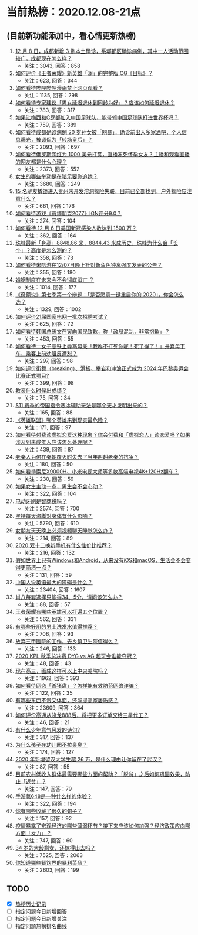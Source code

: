 # 当前热榜：2020.12.08-21点
## (目前新功能添加中，看心情更新热榜)
1. [12 月 8 日，成都新增 3 例本土确诊，系郫都区确诊病例，其中一人活动范围较广，成都现在怎么样？](https://www.zhihu.com/question/433711159)
    * 关注：3043, 回答：858
2. [如何评价《王者荣耀》新英雄「澜」的完整版 CG《目标》？](https://www.zhihu.com/question/433845128)
    * 关注：623, 回答：344
3. [如何看待哔哩哔哩漫画禁止网页观看？](https://www.zhihu.com/question/433772324)
    * 关注：1135, 回答：298
4. [如何看待专家建议「男女延迟退休到同龄为好」？应该如何延迟退休？](https://www.zhihu.com/question/433681374)
    * 关注：783, 回答：317
5. [如果让梅西和C罗都加入中国足球队，能带领中国足球队打进世界杯吗？](https://www.zhihu.com/question/357940746)
    * 关注：759, 回答：389
6. [如何看待成都确诊病例 20 岁孙女被「网暴」，确诊前出入多家酒吧，个人信息曝光，被调侃为「转场皇后」？](https://www.zhihu.com/question/433875675)
    * 关注：2093, 回答：697
7. [如何看待俄罗斯网红为 1000 美元打赏，直播冻死怀孕女友？主播和观看直播的网友都是什么心理？](https://www.zhihu.com/question/433693972)
    * 关注：2373, 回答：552
8. [女生的哪些举动是在暗示要你追她？](https://www.zhihu.com/question/59024006)
    * 关注：3680, 回答：249
9. [15 名驴友撬锁进入贵州未开发溶洞探险失联，目前已全部找到，户外探险应注意什么？](https://www.zhihu.com/question/433750186)
    * 关注：661, 回答：176
10. [如何看待游戏《赛博朋克2077》IGN评分9.0？](https://www.zhihu.com/question/433826856)
    * 关注：274, 回答：104
11. [如何看待 12 月 6 日美国新冠感染人数达到 1500 万？](https://www.zhihu.com/question/433558420)
    * 关注：362, 回答：164
12. [珠峰最新「身高」8848.86 米，8844.43 米成历史，珠峰为什么会「长个」？高度是怎么测的？](https://www.zhihu.com/question/433728667)
    * 关注：358, 回答：73
13. [如何看待米哈游在12/07日晚上针对新角色钟离强度发表的公告？](https://www.zhihu.com/question/433818130)
    * 关注：355, 回答：180
14. [婚姻制度在未来会不会彻底消亡 ？](https://www.zhihu.com/question/366945849)
    * 关注：1014, 回答：177
15. [《奇葩说》第七季第一个辩题：「是否愿意一键重启你的 2020」，你会怎么选？](https://www.zhihu.com/question/433880332)
    * 关注：1329, 回答：1002
16. [如何评价21届国家电网一批次招聘考试？](https://www.zhihu.com/question/433709160)
    * 关注：625, 回答：72
17. [如何看待韩国总统文在寅向国民致歉，称「政局混乱，非常抱歉」？](https://www.zhihu.com/question/433756369)
    * 关注：453, 回答：55
18. [如何看待一女子高铁上辱骂母亲「我咋不打死你呢！死了得了！」并弃母下车，乘客上前劝阻反遭怼？](https://www.zhihu.com/question/433852772)
    * 关注：297, 回答：98
19. [如何评价街舞（breaking）、滑板、攀岩和冲浪正式成为 2024 年巴黎奥运会比赛正式项目?](https://www.zhihu.com/question/433842940)
    * 关注：399, 回答：98
20. [教资什么时候出成绩？](https://www.zhihu.com/question/430406616)
    * 关注：75, 回答：34
21. [S11 赛季的帝国指令寒冰辅助玩法是哪个天才发明出来的？](https://www.zhihu.com/question/433607921)
    * 关注：165, 回答：88
22. [《英雄联盟》哪个英雄来到现实最危险？](https://www.zhihu.com/question/432844368)
    * 关注：171, 回答：97
23. [如何看待付费谈虚拟恋爱这种现象？你会付费和「虚拟恋人」谈恋爱吗？如果涉及到未成年人应该怎么处理呢？](https://www.zhihu.com/question/433838363)
    * 关注：439, 回答：87
24. [老秦人为何在秦朝覆灭时失去了当年赳赳老秦的抗争？](https://www.zhihu.com/question/23376439)
    * 关注：180, 回答：50
25. [如何看待索尼X9000H、小米电视大师等多款高端电视4K+120Hz翻车？](https://www.zhihu.com/question/433325374)
    * 关注：230, 回答：59
26. [如果女生主动一点，男生会不会心动？](https://www.zhihu.com/question/432129590)
    * 关注：322, 回答：104
27. [电动牙刷是智商税吗？](https://www.zhihu.com/question/60799591)
    * 关注：2574, 回答：700
28. [坚持每天泡脚对身体有什么影响？](https://www.zhihu.com/question/65305368)
    * 关注：5790, 回答：610
29. [女朋友天天晚上必须视频聊天睡觉怎么办？](https://www.zhihu.com/question/433078860)
    * 关注：214, 回答：89
30. [2020 双十二换新手机有什么性价比推荐？](https://www.zhihu.com/question/430213898)
    * 关注：216, 回答：132
31. [假如世界上只有Windows和Android，从来没有iOS和macOS，生活会不会变得更简洁一点？](https://www.zhihu.com/question/432669057)
    * 关注：131, 回答：59
32. [中国人说英语最大的障碍是什么？](https://www.zhihu.com/question/38899113)
    * 关注：23404, 回答：1607
33. [肖八每套选择只能得34、5分，请问该怎么办？](https://www.zhihu.com/question/430045138)
    * 关注：88, 回答：57
34. [王者荣耀有哪些英雄可以打遍五个位置？](https://www.zhihu.com/question/404561238)
    * 关注：562, 回答：331
35. [有哪些好用的男士洗发水值得推荐？](https://www.zhihu.com/question/290990080)
    * 关注：706, 回答：93
36. [放弃三甲医院的工作，去乡镇卫生院值得么？](https://www.zhihu.com/question/429173573)
    * 关注：246, 回答：133
37. [2020 KPL 秋季总决赛 DYG vs AG 超玩会谁能夺冠？](https://www.zhihu.com/question/433638223)
    * 关注：48, 回答：43
38. [现在高三，画成这样可以上中央美院吗？](https://www.zhihu.com/question/424684318)
    * 关注：1962, 回答：393
39. [如何看待网恋「杀猪盘」？怎样能有效防范网络诈骗？](https://www.zhihu.com/question/433596894)
    * 关注：122, 回答：35
40. [有哪些东西不贵又体面，还能提高家居质感？](https://www.zhihu.com/question/346260769)
    * 关注：23609, 回答：364
41. [如何评价高通从骁龙888后，将把更多订单交给三星代工？](https://www.zhihu.com/question/433638297)
    * 关注：46, 回答：21
42. [有什么少年意气风发的诗句?](https://www.zhihu.com/question/371894389)
    * 关注：317, 回答：137
43. [为什么孩子在幼儿园不拉臭臭？](https://www.zhihu.com/question/432258983)
    * 关注：174, 回答：127
44. [2020 年新增留汉大学生超 26 万，是什么理由让你留在了武汉？](https://www.zhihu.com/question/433130635)
    * 关注：87, 回答：55
45. [目前农村低收入群体最需要哪些方面的帮助？「脱贫」之后如何巩固效果，防止「返贫」？](https://www.zhihu.com/question/432793210)
    * 关注：147, 回答：79
46. [手游氪648是一种什么样的体验？](https://www.zhihu.com/question/432647586)
    * 关注：322, 回答：194
47. [你有哪些收藏了很久的句子？](https://www.zhihu.com/question/372133560)
    * 关注：157, 回答：92
48. [疫情暴露了宏观经济的哪些薄弱环节？接下来应该如何加强？经济政策应向哪方面「发力」？](https://www.zhihu.com/question/432793188)
    * 关注：747, 回答：60
49. [34 岁的大龄剩女，还嫁得出去吗？](https://www.zhihu.com/question/319182498)
    * 关注：7525, 回答：2063
50. [你知道哪些餐饮界的暴利菜品？](https://www.zhihu.com/question/430100068)
    * 关注：2603, 回答：199
## TODO
* [x] [热榜历史记录](hot_history/AllHot.md)
* [ ] 指定问题今日新增回答
* [ ] 指定问题今日新增关注
* [ ] 指定问题热榜排名曲线
